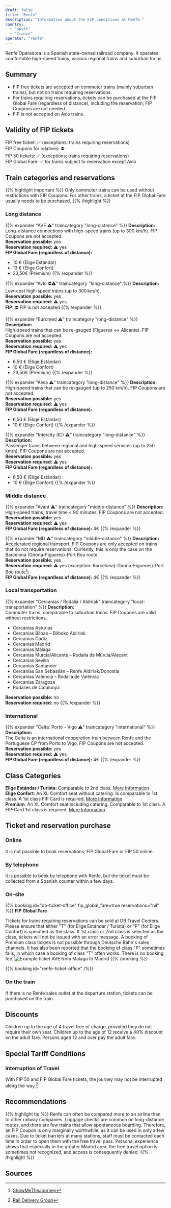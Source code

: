 ```yaml
---
draft: false
title: "Renfe"
description: "Information about the FIP conditions at Renfe."
country:
  - "spain"
  - "france"
operator: "renfe"
---
```


Renfe Operadora is a Spanish state-owned railroad company. It operates comfortable high-speed trains, various regional trains and suburban trains.

## Summary

- FIP free tickets are accepted on commuter trains (mainly suburban trains), but not on trains requiring reservations.
- For trains requiring reservations, tickets can be purchased at the FIP Global Fare (regardless of distance), including the reservation; FIP Coupons are not needed.
- FIP is not accepted on Avlo trains.

## Validity of FIP tickets

FIP free ticket: ✅ (exceptions: trains requiring reservations) \
FIP Coupons for relatives: ⛔ \
FIP 50 tickets: ✅ (exceptions: trains requiring reservations) \
FIP Global Fare: ✅ for trains subject to reservation except Avlo

## Train categories and reservations
{{% highlight important %}}
Only commuter trains can be used without restrictions with FIP Coupons. For other trains, a ticket at the FIP Global Fare usually needs to be purchased.
{{% /highlight %}}

### Long distance

{{% expander "AVE ⚠️" traincategory "long-distance" %}}
**Description:** \
Long-distance connections with high-speed trains (up to 300 km/h). FIP Coupons are not accepted. \
**Reservation possible:** yes \
**Reservation required:** ⚠️ yes \
**FIP Global Fare (regardless of distance):**
- 10 € (Elige Estándar)
- 13 € (Elige Confort)
- 23,50€ (Premium)
{{% /expander %}}

{{% expander "Avlo ⛔⚠️" traincategory "long-distance" %}}
**Description:** \
Low-cost high-speed trains (up to 300 km/h). \
**Reservation possible:** yes \
**Reservation required:** ⚠️ yes \
**FIP:** ⛔ FIP is not accepted
{{% /expander %}}

{{% expander "Euromed ⚠️" traincategory "long-distance" %}}
**Description:** \
High-speed trains that can be re-gauged (Figueres <-> Alicante). FIP Coupons are not accepted. \
**Reservation possible:** yes \
**Reservation required:** ⚠️ yes \
**FIP Global Fare (regardless of distance):**
- 6,50 € (Elige Estándar)
- 10 € (Elige Confort)
- 23,50€ (Premium)
{{% /expander %}}

{{% expander "Alvia ⚠️" traincategory "long-distance" %}}
**Description:** \
High-speed trains that can be re-gauged (up to 250 km/h). FIP Coupons are not accepted. \
**Reservation possible:** yes \
**Reservation required:** ⚠️ yes \
**FIP Global Fare (regardless of distance):**
- 6,50 € (Elige Estándar)
- 10 € (Elige Confort)
{{% /expander %}}

{{% expander "Intercity (IC) ⚠️" traincategory "long-distance" %}}
**Description:** \
Passenger trains between regional and high-speed services (up to 250 km/h). FIP Coupons are not accepted. \
**Reservation possible:** yes \
**Reservation required:** ⚠️ yes \
**FIP Global Fare (regardless of distance):**
- 6,50 € (Elige Estándar)
- 10 € (Elige Confort)
{{% /expander %}}

### Middle distance

{{% expander "Avant ⚠️" traincategory "middle-distance" %}}
**Description:** \
High-speed trains, travel time < 90 minutes. FIP Coupons are not accepted. \
**Reservation possible:** yes \
**Reservation required:** ⚠️ yes \
**FIP Global Fare (regardless of distance):** 4€
{{% /expander %}}

{{% expander "MD ⚠️" traincategory "middle-distance" %}}
**Description:** \
Accelerated regional transport. FIP Coupons are only accepted on trains that do not require reservations. Currently, this is only the case on the Barcelona (Girona-Figueres)-Port Bou route. \
**Reservation possible:** yes \
**Reservation required:** ⚠️ yes (exception: Barcelona(-Girona-Figueres)-Port Bou route[^1]) \
**FIP Global Fare (regardless of distance):** 4€
{{% /expander %}}

### Local transportation

{{% expander "Cercanías / Rodalia / Aldiriak" traincategory "local-transportation" %}}
**Description:** \
Commuter trains, comparable to suburban trains. FIP Coupons are valid without restrictions.
- Cercanías Asturias
- Cercanías Bilbao – Bilboko Aldiriak
- Cercanías Cádiz
- Cercanías Madrid
- Cercanías Málaga
- Cercanías Murcia/Alicante – Rodalia de Múrcia/Alacant
- Cercanías Sevilla
- Cercanías Santander
- Cercanías San Sebastián – Renfe Aldiriak/Donostia
- Cercanías Valencia – Rodalia de València
- Cercanías Zaragoza
- Rodalies de Catalunya

**Reservation possible:** no \
**Reservation required:** no
{{% /expander %}}

### International
{{% expander "Celta: Porto - Vigo ⚠️" traincategory "international" %}}
**Description:** \
The Celta is an international cooperation train between Renfe and the Portuguese CP from Porto to Vigo. FIP Coupons are not accepted. \
**Reservation possible:** yes \
**Reservation required:** ⚠️ yes \
**FIP Global Fare (regardless of distance):** 4€
{{% /expander %}}

## Class Categories

**Elige Estándar / Turista**: Comparable to 2nd class. [More Information](https://www.renfe.com/es/en/travel/prepare-your-trip/billetes-ave-y-largadistancia/elige) \
**Elige Confort**: An XL Comfort seat without catering. Is comparable to 1st class. A 1st class FIP Card is required. [More Information](https://www.renfe.com/es/en/travel/prepare-your-trip/billetes-ave-y-largadistancia/elige) \
**Premium**: An XL Comfort seat including catering. Comparable to 1st class. A FIP-Card 1st class is required. [More Information](https://www.renfe.com/es/en/travel/prepare-your-trip/billetes-ave-y-largadistancia/premium)

## Ticket and reservation purchase

### Online

It is not possible to book reservations, FIP Global Fare or FIP 50 online.

### By telephone

It is possible to book by telephone with Renfe, but the ticket must be collected from a Spanish counter within a few days.

### On-site

{{% booking id="db-ticket-office"
    fip_global_fare=true
    reservations="nil"
%}}
**FIP Global Fare**

Tickets for trains requiring reservations can be sold at DB Travel Centers. Please ensure that either "T" (for Elige Estándar / Turista) or "P" (for Elige Confort) is specified as the class. If 1st class or 2nd class is selected as the class, tickets will not be issued with an error message. A booking of Premium class tickets is not possible through Deutsche Bahn's sales channels. It has also been reported that the booking of class "P" sometimes fails, in which case a booking of class "T" often works. There is no booking fee.
![Example ticket AVE from Malaga to Madrid](./images/ave_ticket.webp)
{{% /booking %}}

{{% booking id="renfe-ticket-office" /%}}

### On the train

If there is no Renfe sales outlet at the departure station, tickets can be purchased on the train.

## Discounts

Children up to the age of 4 travel free of charge, provided they do not require their own seat. Children up to the age of 12 receive a 40% discount on the adult fare. Persons aged 12 and over pay the adult fare.

## Special Tariff Conditions

### Interruption of Travel

With FIP 50 and FIP Global Fare tickets, the journey may not be interrupted along the way.[^2]

## Recommendations

{{% highlight tip %}}
Renfe can often be compared more to an airline than to other railway companies. Luggage checks are common on long-distance routes, and there are few trains that allow spontaneous boarding. Therefore, an FIP Coupon is only marginally worthwhile, as it can be used in only a few cases. Due to ticket barriers at many stations, staff must be contacted each time in order to open them with the free travel pass. Personal experience shows that especially in the greater Madrid area, the free travel option is sometimes not recognized, and access is consequently denied.
{{% /highlight %}}

## Sources

[^1]: [ShowMeTheJourney](https://showmethejourney.com/travel-on/train/129-md-media-distancia-spain/)
[^2]: [Rail Delivery Group](https://www.raildeliverygroup.com/rst/europe-and-fip.html#Tips)
